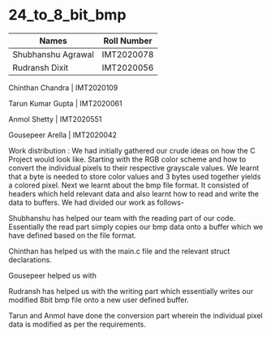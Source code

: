 # 24_to_8_bit_bmp

Names                 |      Roll Number
----------------------|-------------------
Shubhanshu Agrawal|IMT2020078
Rudransh Dixit|IMT2020056

Chinthan Chandra      |      IMT2020109

Tarun Kumar Gupta     |      IMT2020061

Anmol Shetty          |      IMT2020551

Gousepeer Arella      |      IMT2020042


Work distribution : We had initially gathered our crude ideas on how the C Project would look like. Starting with the RGB color scheme and how to convert the individual pixels to their respective grayscale values. We learnt that a byte is needed to store color values and 3 bytes used together yields a colored pixel. Next we learnt about the bmp file format. It consisted of headers which held relevant data and also learnt how to read and write the data to buffers. We had divided our work as follows-

Shubhanshu has helped our team with the reading part of our code. Essentially the read part simply copies our bmp data onto a buffer which we have defined based on the file format.

Chinthan has helped us with the main.c file and the relevant struct declarations.

Gousepeer helped us with 

Rudransh has helped us with the writing part which essentially writes our modified 8bit bmp file onto a new user defined buffer.

Tarun and Anmol have done the conversion part wherein the individual pixel data is modified as per the requirements.



